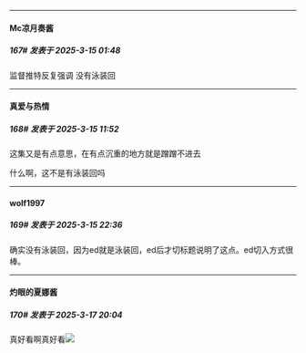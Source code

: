 ﻿
*****

####  Mc凉月奏酱  
##### 167#       发表于 2025-3-15 01:48

监督推特反复强调 没有泳装回


*****

####  真爱与热情  
##### 168#       发表于 2025-3-15 11:52

这集又是有点意思，在有点沉重的地方就是蹭蹭不进去

什么啊，这不是有泳装回吗


*****

####  wolf1997  
##### 169#       发表于 2025-3-15 22:36

确实没有泳装回，因为ed就是泳装回，ed后才切标题说明了这点。ed切入方式很棒。


*****

####  灼眼的夏娜酱  
##### 170#       发表于 2025-3-17 20:04

真好看啊真好看<img src="https://static.saraba1st.com/image/smiley/face2017/072.png" referrerpolicy="no-referrer">

